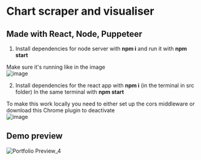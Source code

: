 # Chart scraper and visualiser
## Made with React, Node, Puppeteer
1) Install dependencies for node server with **npm i** and run it with **npm start**  


Make sure it's running like in the image  
![image](https://user-images.githubusercontent.com/64712227/149634537-bda3bab8-0e57-450e-bf9a-88af9f8d3f61.png)

2) Install dependencies for the react app with **npm i** (in the terminal in src folder)
In the same terminal with **npm start**

To make this work locally you need to either set up the cors middleware or download this Chrome plugin to deactivate  
![image](https://user-images.githubusercontent.com/64712227/149634490-61069080-1fcf-4cf2-ba18-b71213b0671d.png)

## Demo preview
![Portfolio Preview_4](https://user-images.githubusercontent.com/64712227/149635833-b8b00e75-f511-4d9a-a9ff-0c211b18bdc1.gif)
